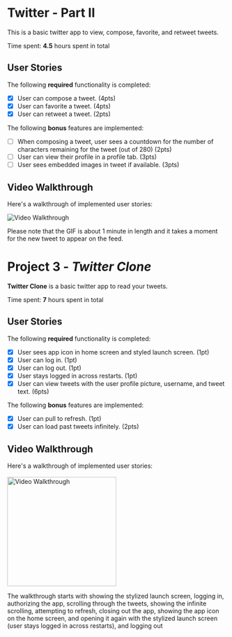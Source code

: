 # Twitter - Part II

This is a basic twitter app to view, compose, favorite, and retweet tweets.

Time spent: **4.5** hours spent in total

## User Stories

The following **required** functionality is completed:

- [X] User can compose a tweet. (4pts)
- [X] User can favorite a tweet. (4pts)
- [X] User can retweet a tweet. (2pts)

The following **bonus** features are implemented:

- [ ] When composing a tweet, user sees a countdown for the number of characters remaining for the tweet (out of 280) (2pts)
- [ ] User can view their profile in a profile tab. (3pts)
- [ ] User sees embedded images in tweet if available. (3pts)

## Video Walkthrough

Here's a walkthrough of implemented user stories:

<img src='https://i.imgur.com/oUrX7jC.gif' title='Video Walkthrough' width='' alt='Video Walkthrough' />


Please note that the GIF is about 1 minute in length and it takes a moment for the new tweet to appear on the feed.



# Project 3 - *Twitter Clone*

**Twitter Clone** is a basic twitter app to read your tweets.

Time spent: **7** hours spent in total

## User Stories

The following **required** functionality is completed:

- [X] User sees app icon in home screen and styled launch screen. (1pt)
- [X] User can log in. (1pt)
- [X] User can log out. (1pt)
- [X] User stays logged in across restarts. (1pt)
- [X] User can view tweets with the user profile picture, username, and tweet text. (6pts)

The following **bonus** features are implemented:

- [X] User can pull to refresh. (1pt)
- [X] User can load past tweets infinitely. (2pts)

## Video Walkthrough

Here's a walkthrough of implemented user stories:   
<br>
<img src='https://i.imgur.com/ZS2r4qf.gif' title='Video Walkthrough' width='250' alt='Video Walkthrough' />

The walkthrough starts with showing the stylized launch screen, logging in, authorizing the app, scrolling through the tweets, showing the infinite scrolling, attempting to refresh, closing out the app, showing the app icon on the home screen, and opening it again with the stylized launch screen (user stays logged in across restarts), and logging out

